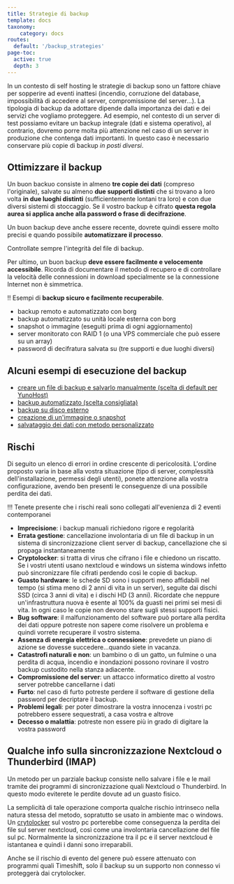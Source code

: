 ```yaml
---
title: Strategie di backup
template: docs
taxonomy:
    category: docs
routes:
  default: '/backup_strategies'
page-toc:
  active: true
  depth: 3
---
```


In un contesto di self hosting le strategie di backup sono un fattore chiave per sopperire ad eventi inattesi (incendio, corruzione del database, impossibilità di accedere al server, compromissione del server...). La tipologia di backup da adottare dipende dalla importanza dei dati e dei servizi che vogliamo proteggere. Ad esempio, nel contesto di un server di test possiamo evitare un backup integrale (dati e sistema operativo), al contrario, dovremo porre molta più attenzione nel caso di un server in produzione che contenga dati importanti. In questo caso è necessario conservare più copie di backup *in posti diversi*.

## Ottimizzare il backup

Un buon backuo consiste in almeno **tre copie dei dati** (compreso l'originale), salvate su almeno **due supporti distinti** che si trovano a loro volta **in due luoghi distinti** (sufficientemente lontani tra loro) e con due diversi sistemi di stoccaggio. Se il vostro backup è cifrato **questa regola aurea si applica anche alla password o frase di decifrazione**.

Un buon backup deve anche essere recente, dovrete quindi essere molto precisi e quando possibile **automatizzare il processo**.

Controllate sempre l'integrità del file di backup.

Per ultimo, un buon backup **deve essere facilmente e velocemente accessibile**. Ricorda di documentare il metodo di recupero e di controllare la velocità delle connessioni in download specialmente se la connessione Internet non è simmetrica.

!! Esempi di **backup sicuro e facilmente recuperabile**.

- backup remoto e automatizzato con borg
- backup automatizzato su unità locale esterna con borg
- snapshot o immagine (eseguiti prima di ogni aggiornamento)
- server monitorato con RAID 1 (o una VPS commerciale che può essere su un array)
- password di decifratura salvata su (tre supporti e due luoghi diversi)

## Alcuni esempi di esecuzione del backup

- [creare un file di backup e salvarlo manualmente (scelta di default per YunoHost)](/backup#manual-backup)
- [backup automatizzato (scelta consigliata)](/backup#automatic-or-remote-backup)
- [backup su disco esterno](/administer/tutorials/external_storage)
- [creazione di un'immagine o snapshot](/backup/clone_filesystem)
- [salvataggio dei dati con metodo personalizzato](/backup/custom_backup_methods)

## Rischi

Di seguito un elenco di errori in ordine crescente di pericolosità. L'ordine proposto varia in base alla vostra situazione (tipo di server, complessità dell'installazione, permessi degli utenti), ponete attenzione alla vostra configurazione, avendo ben presenti le conseguenze di una possibile perdita dei dati.

!!! Tenete presente che i rischi reali sono collegati all'evenienza di 2 eventi contemporanei

- **Imprecisione**: i backup manuali richiedono rigore e regolarità
- **Errata gestione**: cancellazione involontaria di un file di backup in un sistema di sincronizzazione client server di backup, cancellazione che si propaga instantaneamente
- **Cryptolocker**: si tratta di virus che cifrano i file e chiedono un riscatto. Se i vostri utenti usano nextcloud e windows un sistema windows infetto può sincronizzare file cifrati perdendo così le copie di backup.
- **Guasto hardware**: le schede SD sono i supporti meno affidabili nel tempo (si stima meno di 2 anni di vita in un server), seguite dai dischi SSD (circa 3 anni di vita) e i dischi HD (3 anni). Ricordate che neppure un'infrastruttura nuova è esente al 100% da guasti nei primi sei mesi di vita. In ogni caso le copie non devono stare sugli stessi supporti fisici.
- **Bug software**: il malfunzionamento del software può portare alla perdita dei dati oppure potreste non sapere come risolvere un problema e quindi vorrete recuperare il vostro sistema.
- **Assenza di energia elettrica o connessione**: prevedete un piano di azione se dovesse succedere...quando siete in vacanza.
- **Catastrofi naturali e non**: un bambino o di un gatto, un fulmine o una perdita di acqua, incendio e inondazioni possono rovinare il vostro backup custodito nella stanza adiacente.
- **Compromissione del server**: un attacco informatico diretto al vostro server potrebbe cancellarne i dati
- **Furto**: nel caso di furto potreste perdere il software di gestione della password per decriptare il backup.
- **Problemi legali**: per poter dimostrare la vostra innocenza i vostri pc potrebbero essere sequestrati, a casa vostra e altrove
- **Decesso o malattia**: potreste non essere più in grado di digitare la vostra password

## Qualche info sulla sincronizzazione Nextcloud o Thunderbird (IMAP)

Un metodo per un parziale backup consiste nello salvare i file e le mail tramite dei programmi di sincronizzazione quali Nextcloud o Thunderbird. In questo modo eviterete le perdite dovute ad un guasto fisico.

La semplicità di tale operazione comporta qualche rischio intrinseco nella natura stessa del metodo, sopratutto se usato in ambiente mac o windows. Un [crytolocker](https://en.wikipedia.org/wiki/Ransomware) sul vostro pc porterebbe come conseguenza la perdita dei file sul server nextcloud, così come una involontaria cancellazione del file sul pc. Normalmente la sincronizzazione tra il pc e il server nextcloud è istantanea e quindi i danni sono irreparabili.

Anche se il rischio di evento del genere può essere attenuato con programmi quali Timeshift, solo il backup su un supporto non connesso vi proteggerà dai crytolocker.
